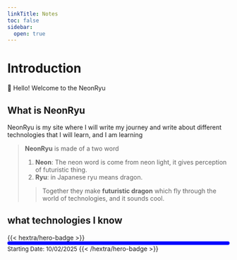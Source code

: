```yaml
---
linkTitle: Notes
toc: false
sidebar:
  open: true
---
```


# Introduction

👋 Hello! Welcome to the NeonRyu

## What is NeonRyu 
NeonRyu is my site where I will write my journey and write about different technologies that I will learn, and I am learning

> **NeonRyu** is made of a two word 
>   1. **Neon**: The neon word is come from neon light, it gives perception of futuristic thing.
>   2. **Ryu**: in Japanese ryu means dragon. 
>> Together they make __futuristic dragon__ which fly through the world of technologies, and it sounds cool.

## what technologies I know 
<div style="margin-top:12px;">
{{< hextra/hero-badge >}}
  <div style="border:4px solid blue;border-radius:12px;"></div>
  <span style="font-size:13px;">Starting Date: 10/02/2025</span>
{{< /hextra/hero-badge >}}
</div>


